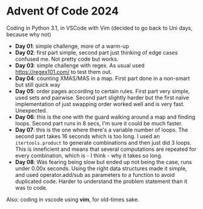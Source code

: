 # Advent Of Code 2024

Coding in Python 3.1, in VSCode with Vim (decided to go back to Uni days, because why not)

- **Day 01**: simple challenge, more of a warm-up
- **Day 02**: first part simple, second part just thinking of edge cases confused me. Not pretty code but works.
- **Day 03**: simple challenge with regex. As usual used https://regex101.com/ to test them out.
- **Day 04**: counting XMAS/MAS in a map. First part done in a non-smart but still quick way
- **Day 05**: order pages according to certain rules. First part very simple, used sets and pairwise. Second part slightly harder but the first naïve implementation of just swapping order worked well and is very fast. Unexpected.
- **Day 06**: this is the one with the guard walking around a map and finding loops. Second part runs in 8 secs, I'm sure it could be much faster.
- **Day 07**: this is the one where there's a variable number of loops. The second part takes 16 seconds which is too long. I used an `itertools.product` to generate combinations and then just did 3 loops. This is inneficient and means that several computations are repeated for every combination, which is - I think - why it takes so long.
- **Day 08**: Was fearing being slow but ended up not being the case, runs under 0.00x seconds. Using the right data structures made it simple, and used operator.add/sub as parameters to a function to avoid duplicated code. Harder to understand the problem statement than it was to code.


Also: coding in vscode using **vim**, for old-times sake.
